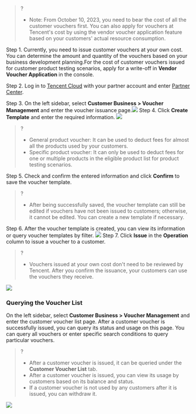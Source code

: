 >?
>-  Note: From October 10, 2023, you need to bear the cost of all the customer vouchers first. You can also apply for vouchers at Tencent's cost by using the vendor voucher application feature based on your customers' actual resource consumption.

Step 1. Currently, you need to issue customer vouchers at your own cost. You can determine the amount and quantity of the vouchers based on your business development planning.For the cost of customer vouchers issued for customer product testing scenarios, apply for a write-off in **Vendor Voucher Application** in the console.

Step 2. Log in to [Tencent Cloud](https://www.tencentcloud.com/login) with your partner account and enter [Partner Center](https://console.tencentcloud.com/partners).

Step 3. On the left sidebar, select **Customer Business > Voucher Management** and enter the voucher issuance page.![](https://staticintl.cloudcachetci.com/yehe/backend-news/XiPr138_%E4%B8%BA%E5%AE%A2%E6%88%B7%E5%88%86%E9%85%8D%E4%BB%A3%E9%87%91%E5%88%B81.png)
Step 4. Click **Create Template** and enter the required information.
![](https://staticintl.cloudcachetci.com/yehe/backend-news/T9SV051_%E4%B8%BA%E5%AE%A2%E6%88%B7%E5%88%86%E9%85%8D%E4%BB%A3%E9%87%91%E5%88%B82.png)

>?
>- General product voucher: It can be used to deduct fees for almost all the products used by your customers.
>-  Specific product voucher: It can only be used to deduct fees for one or multiple products in the eligible product list for product testing scenarios.

Step 5. Check and confirm the entered information and click **Confirm** to save the voucher template.
>?
>
>- After being successfully saved, the voucher template can still be edited if vouchers have not been issued to customers; otherwise, it cannot be edited. You can create a new template if necessary.

Step 6. After the voucher template is created, you can view its information or query voucher templates by filter.
![](https://staticintl.cloudcachetci.com/yehe/backend-news/Nbra833_%E4%B8%BA%E5%AE%A2%E6%88%B7%E5%88%86%E9%85%8D%E4%BB%A3%E9%87%91%E5%88%B83.png)
Step 7. Click **Issue** in the **Operation** column to issue a voucher to a customer.

>?
>- Vouchers issued at your own cost don't need to be reviewed by Tencent. After you confirm the issuance, your customers can use the vouchers they receive.
>

![](https://staticintl.cloudcachetci.com/yehe/backend-news/xW3e535_%E4%B8%BA%E5%AE%A2%E6%88%B7%E5%88%86%E9%85%8D%E4%BB%A3%E9%87%91%E5%88%B84.png)

### **Querying the Voucher List**

On the left sidebar, select **Customer Business > Voucher Management** and enter the customer voucher list page. After a customer voucher is successfully issued, you can query its status and usage on this page. You can query all vouchers or enter specific search conditions to query particular vouchers.
>?
>-  After a customer voucher is issued, it can be queried under the **Customer Voucher List** tab.
>- After a customer voucher is issued, you can view its usage by customers based on its balance and status.
>- If a customer voucher is not used by any customers after it is issued, you can withdraw it.
>

![](https://staticintl.cloudcachetci.com/yehe/backend-news/5z2C861_%E4%B8%BA%E5%AE%A2%E6%88%B7%E5%88%86%E9%85%8D%E4%BB%A3%E9%87%91%E5%88%B85.png)

